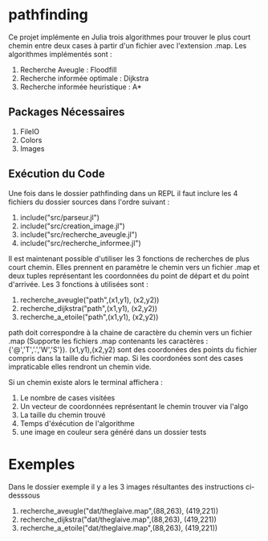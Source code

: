 # pathfinding

Ce projet implémente en Julia trois algorithmes pour trouver le plus court chemin entre deux cases à partir d'un fichier avec l'extension .map. 
Les algorithmes implémentés sont :

1. Recherche Aveugle : Floodfill
2. Recherche informée optimale : Dijkstra
3. Recherche informée heuristique : A*

## Packages Nécessaires

1. FileIO
2. Colors
3. Images

## Exécution du Code

Une fois dans le dossier pathfinding dans un REPL il faut inclure les 4 fichiers du dossier sources dans l'ordre suivant : 
1. include("src/parseur.jl")
2. include("src/creation_image.jl")
3. include("src/recherche_aveugle.jl")
4. include("src/recherche_informee.jl")

Il est maintenant possible d'utiliser les 3 fonctions de recherches de plus court chemin.
Elles prennent en paramètre le chemin vers un fichier .map et deux tuples représentant les coordonnées du point de départ et du point d'arrivée.
Les 3 fonctions à utilisées sont :
1. recherche_aveugle("path",(x1,y1), (x2,y2))
2. recherche_dijkstra("path",(x1,y1), (x2,y2))
3. recherche_a_etoile("path",(x1,y1), (x2,y2))

path doit correspondre à la chaine de caractère du chemin vers un fichier .map (Supporte les fichiers .map contenants les caractères : {'@','T','.','W','S'}).
  (x1,y1),(x2,y2) sont des coordonées des points du fichier compris dans la taille du fichier map.
  Si les coordonées sont des cases impraticable elles rendront un chemin vide.

Si un chemin existe alors le terminal affichera :
1. Le nombre de cases visitées
2. Un vecteur de coordonnées représentant le chemin trouver via l'algo
3. La taille du chemin trouvé
4. Temps d'éxécution de l'algorithme
5. une image en couleur sera généré dans un dossier tests

# Exemples

Dans le dossier exemple il y a les 3 images résultantes des instructions ci-desssous 
1. recherche_aveugle("dat/theglaive.map",(88,263), (419,221))
2. recherche_dijkstra("dat/theglaive.map",(88,263), (419,221))
3. recherche_a_etoile("dat/theglaive.map",(88,263), (419,221))
